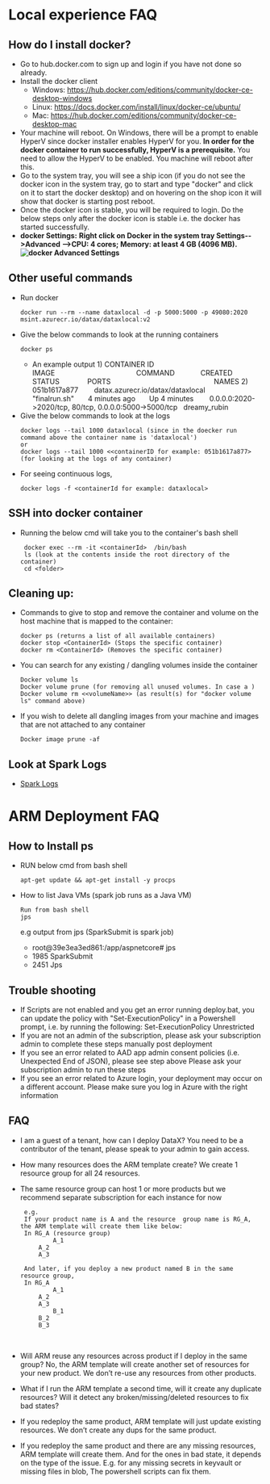 ﻿#  Local experience FAQ
## How do I install docker? 
 - Go to hub.docker.com to sign up and login if you have not done so already.
 - Install the docker client
	- Windows: https://hub.docker.com/editions/community/docker-ce-desktop-windows
	- Linux: https://docs.docker.com/install/linux/docker-ce/ubuntu/  
	- Mac: https://hub.docker.com/editions/community/docker-ce-desktop-mac
 - Your machine will reboot. On Windows, there will be a prompt to enable HyperV since docker installer enables HyperV for you. **In order for the docker container to run successfully, HyperV is a prerequisite.** You need to allow the HyperV to be enabled. You machine will reboot after this.
 - Go to the system tray, you will see a ship icon (if you do not see the docker icon in the system tray, go to start and type "docker" and click on it to start the docker desktop) and on hovering on the shop icon it will show that docker is starting post reboot. 
 - Once the docker icon is stable, you will be required to login. Do the below steps only after the docker icon is stable i.e. the docker has started successfully.
 - **docker Settings:** 
	**Right click on Docker in the system tray Settings-->Advanced -->CPU: 4 cores; Memory: at least 4 GB (4096 MB).**
   **![docker Advanced Settings](https://github.com/Microsoft/data-accelerator/wiki/tutorials/images/AdvancedDockerSettings.PNG)**
## Other useful commands
 - Run docker
   ```
   docker run --rm --name dataxlocal -d -p 5000:5000 -p 49080:2020  msint.azurecr.io/datax/dataxlocal:v2
   ```
 - Give the below commands to look at the running containers
    ```
    docker ps
    ```
	- An example output
				1) CONTAINER ID        IMAGE                                         COMMAND             CREATED             STATUS              PORTS                                                    NAMES
				2) 051b1617a877        datax.azurecr.io/datax/dataxlocal   "finalrun.sh"       4 minutes ago       Up 4 minutes        0.0.0.0:2020->2020/tcp, 80/tcp, 0.0.0.0:5000->5000/tcp   dreamy_rubin
 - Give the below commands to look at the logs
   ```
   docker logs --tail 1000 dataxlocal (since in the doecker run command above the container name is 'dataxlocal')
   or
   docker logs --tail 1000 <<containerID for example: 051b1617a877> (for looking at the logs of any container)
   ```
  - For seeing continuous logs, 
    ```
    docker logs -f <containerId for example: dataxlocal>
    ```
## SSH into docker container
 - Running the below cmd will take you to the container's bash shell
   ```
	docker exec --rm -it <containerId>  /bin/bash
	ls (look at the contents inside the root directory of the container)
	cd <folder>
   ```
## Cleaning up:
 - Commands to give to stop and remove the container and volume on the host machine that is mapped to the container:
	```	
   docker ps (returns a list of all available containers)
   docker stop <ContainerId> (Stops the specific container)
   docker rm <ContainerId> (Removes the specific container)
   ```
 - You can search for any existing / dangling volumes inside the container
    ```
    Docker volume ls
    Docker volume prune (for removing all unused volumes. In case a )
    Docker volume rm <<volumeName>> (as result(s) for "docker volume ls" command above)
	```
 - If you wish to delete all dangling images from your machine and images that are not attached to any container
   ```
   Docker image prune -af
   ```
## Look at Spark Logs
   - [Spark Logs](https://github.com/Microsoft/data-accelerator/wiki/Local-Tutorial-6-Debugging-using-Spark-logs)
#  ARM Deployment FAQ
## How to Install ps 
 - RUN below cmd from bash shell
   ```
   apt-get update && apt-get install -y procps
   ```

 - How to list Java VMs (spark job runs as a Java VM)
   ```   
   Run from bash shell
   jps
   ```
   e.g output  from jps (SparkSubmit is spark job)

    - root@39e3ea3ed861:/app/aspnetcore# jps
    - 1985 SparkSubmit
    - 2451 Jps

## Trouble shooting
 - If Scripts are not enabled and you get an error running deploy.bat, you can update the policy with "Set-ExecutionPolicy" in a Powershell prompt, i.e. by running the following: Set-ExecutionPolicy Unrestricted
 - If you are not an admin of the subscription, please ask your subscription admin to complete these steps manually post deployment 
 - If you see an error related to AAD app admin consent policies (i.e. Unexpected End of JSON), please see step above  Please ask your subscription admin to run these steps
 - If you see an error related to Azure login, your deployment may occur on a different account. Please make sure you log in Azure with the right information

## FAQ
 - I am a guest of a tenant, how can I deploy DataX?  You need to be a contributor of the tenant, please speak to your admin to gain access.
 - How many resources does the ARM template create?  We create 1 resource group for all 24 resources.
 - The same resource group can host 1 or more products but we recommend separate subscription for each instance for now

		e.g.
		If your product name is A and the resource  group name is RG_A, the ARM template will create them like below:
		In RG_A (resource group)
		        A_1
			A_2
			A_3
		 
		And later, if you deploy a new product named B in the same resource group,
		In RG_A
		        A_1
			A_2
			A_3
		        B_1
			B_2
			B_3
 
 - Will ARM reuse any resources across product if I deploy in the same group?  No, the ARM template will create another set of resources for your new product. We don’t re-use any resources from other products.
 
 - What if I run the ARM template a second time, will it create any duplicate resources?  Will it detect any broken/missing/deleted resources to fix bad states?
	
 - If you redeploy the same product, ARM template will just update existing resources. We don’t create any dups for the same product.
 
 - If you redeploy the same product and there are any missing resources, ARM template will create them. And for the ones in bad state, it depends on the type of the issue. E.g. for any missing secrets in keyvault or missing files in blob, The powershell scripts can fix them.




